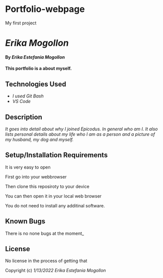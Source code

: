 # Portfolio-webpage
My first project
# _Erika Mogollon_

#### By _**Erika Estefania Mogollon**_

#### This portfolio is a about myself.
## Technologies Used

* _I used Git Bash_
* _VS Code_

## Description

_It goes into detail about why I joined Epicodus. In general who am I. It also lists personal details about my life who I am as a person and a picture of my husband, my dog and myself._

## Setup/Installation Requirements

It is very easy to open

First go into your webbrowser

Then clone this reposiroty to your device

You can then open it in your local web browser

You do not need to install any additinal software.

## Known Bugs

There is no none bugs at the moment_

## License

No license in the process of getting that

Copyright (c) _1/13/2022_ _Erika Estefania Mogollon_
